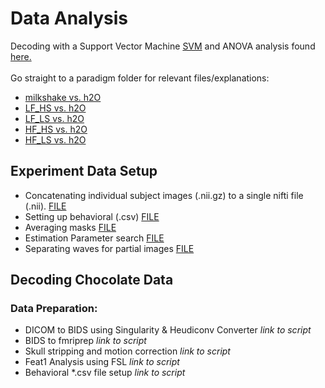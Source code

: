 # Data Analysis  
Decoding with a Support Vector Machine [SVM](https://github.com/niblunc/ChocolateData/tree/master/data_ana/SVM_Decoding) and ANOVA analysis found [here.](https://github.com/niblunc/ChocolateData/tree/master/data_ana/SVM_Decoding) 
<br>
<br>
Go straight to a paradigm folder for relevant files/explanations: 

  * [milkshake vs. h2O](https://github.com/niblunc/ChocolateData/tree/master/ana/SVM_Decoding/milkshake_vs_h2O)
  * [LF_HS vs. h2O](https://github.com/niblunc/ChocolateData/tree/master/data_ana/SVM_Decoding/LF_HS_vs_h2O)  
  * [LF_LS vs. h2O](https://github.com/niblunc/ChocolateData/tree/master/data_ana/SVM_Decoding/LF_LS_vs_h2O)
  * [HF_HS vs. h2O](https://github.com/niblunc/ChocolateData/tree/master/data_ana/SVM_Decoding/HF_HS_vs_h2O)
  * [HF_LS vs. h2O](https://github.com/niblunc/ChocolateData/tree/master/data_ana/SVM_Decoding/HF_LS_vs_h2O)
 

## Experiment Data Setup 
- Concatenating individual subject images (.nii.gz) to a single nifti file (.nii). [FILE](https://github.com/niblunc/ChocolateData/blob/master/ana/higher_ana_prep/Concatenating_Images.ipynb)
- Setting up behavioral (.csv) [FILE](https://github.com/niblunc/ChocolateData/blob/master/ana/higher_ana_prep/Create_behaviorals-milkshake.ipynb)
- Averaging masks [FILE](https://github.com/niblunc/ChocolateData/blob/master/ana/higher_ana_prep/average_masks.ipynb)
- Estimation Parameter search [FILE](https://github.com/niblunc/ChocolateData/blob/master/ana/higher_ana_prep/estimation_parameter_search_milkshake.ipynb)
- Separating waves for partial images [FILE](https://github.com/niblunc/ChocolateData/blob/master/ana/higher_ana_prep/separating_waves.ipynb)

## 
## Decoding Chocolate Data   

### Data Preparation:  
- DICOM to BIDS using Singularity & Heudiconv Converter *link to script*  
- BIDS to fmriprep *link to script*  
- Skull stripping and motion correction *link to script* 
- Feat1 Analysis using FSL *link to script*
- Behavioral *.csv file setup *link to script*

